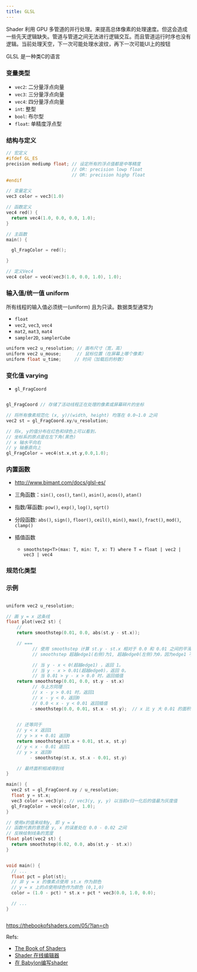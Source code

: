```yaml
---
title: GLSL
---
```



Shader 利用 GPU 多管道的并行处理。来提高总体像素的处理速度。但这会造成一些先天逻辑缺失。管道与管道之间无法进行逻辑交互。而且管道运行时序也没有逻辑。当前处理天空，下一次可能处理水波纹，再下一次可能UI上的按钮

GLSL 是一种类C的语言




### 变量类型 

- `vec2`: 二分量浮点向量
- `vec3`: 三分量浮点向量
- `vec4`: 四分量浮点向量
- `int`: 整型
- `bool`: 布尔型
- `float`: 单精度浮点型


### 结构与定义

```c
// 宏定义
#ifdef GL_ES
precision mediump float; // 设定所有的浮点值都是中等精度
                         // OR: precision lowp float
                         // OR: precision highp float
#endif                   

// 变量定义
vec3 color = vec3(1.0)

// 函数定义
vec4 red() {
  return vec4(1.0, 0.0, 0.0, 1.0);
}

// 主函数
main() {

  gl_FragColor = red();

}

// 定义Vec4
vec4 color = vec4(vec3(1.0, 0.0, 1.0), 1.0);
```


### 输入值/统一值 uniform

所有线程的输入值必须统一(uniform) 且为只读。数据类型通常为
- `float`
- `vec2`, `vec3`, `vec4`
- `mat2`, `mat3`, `mat4`
- `sampler2D`, `samplerCube`

``` c
uniform vec2 u_resolution; // 画布尺寸（宽，高）
uniform vec2 u_mouse;      // 鼠标位置（在屏幕上哪个像素）
uniform float u_time;     // 时间（加载后的秒数）
```

### 变化值 varying

- `gl_FragCoord`

``` c

gl_FragCoord // 存储了活动线程正在处理的像素或屏幕碎片的坐标

// 将所有像素规范化 (x, y)/(width, height) 均落在 0.0~1.0 之间
vec2 st = gl_FragCoord.xy/u_resolution;

// 将x, y的值分布在红色和绿色上可以看到，
// 坐标系的原点是在左下角(黑色)
// x 轴水平向右
// y 轴垂直向上
gl_FragColor = vec4(st.x,st.y,0.0,1.0);
```


### 内置函数 

- <http://www.bimant.com/docs/glsl-es/>

- 三角函数：`sin()`, `cos()`, `tan()`, `asin()`, `acos()`, `atan()`
- 指数/幂函数: `pow()`, `exp()`, `log()`, `sqrt()`
- 分段函数: `abs()`, `sign()`, `floor()`, `ceil()`, `min()`, `max()`, `fract()`, `mod()`, `clamp()`

- 插值函数 
  - `smoothstep<T>(max: T, min: T, x: T) where T = float | vec2 | vec3 | vec4`


###  规范化类型



### 示例 

``` c

uniform vec2 u_resolution;

// 画 y = x 这条线
float plot(vec2 st) {    
    // 
    return smoothstep(0.01, 0.0, abs(st.y - st.x));

    // === 
          // 使用 smoothstep 计算 st.y - st.x 相对于 0.0 和 0.01 之间的平滑插值。
          // smoothstep 超越edge1(右侧)为1, 超越edge0(左侧)为0，因为edge1 不一定 大于 edge0 这两个值只是用来插值的，超越的意思不一定是大于, 要根据 edge0, edge1 的相对关系决定

          // 当 y - x < 0(超越edge1) ，返回 1。
          // 当 y - x > 0.01(超越edge0)，返回 0。
          // 当 0.01 > y - x > 0.0 时，返回插值
    return smoothstep(0.01, 0.0, st.y - st.x)   
          // 与上方同理
          // x - y > 0.01 时，返回1
          // x - y < 0，返回0
          // 0.0 < x - y < 0.01 返回插值
         - smoothstep(0.0, 0.01, st.x - st.y);  // x 比 y 大 0.01 的面积
    

    // 还等同于 
    // y < x 返回1
    // y > x + 0.01 返回0
    return smoothstep(st.x + 0.01, st.x, st.y)
    // y < x - 0.01 返回1
    // y > x 返回0
         - smoothstep(st.x, st.x - 0.01, st.y) 

    // 最终面积相减得到线
}

main() {
  vec2 st = gl_FragCoord.xy / u_resolution;
  float y = st.x;
  vec3 color = vec3(y); // vec3(y, y, y) 以当前x归一化后的值最为灰度值 
  gl_FragColor = vec4(color, 1.0);
}
```

``` c
// 使用x的值来绘制y, 即 y = x
// 函数代表的意思是 y, x 的误差处在 0.0 - 0.02 之间 
// 反映绘制线条的宽度
float plot(vec2 st) {
  return smoothstep(0.02, 0.0, abs(st.y - st.x))
}


void main() {
  // ...
  float pct = plot(st);
  // 非 y = x 的像素点使用 st.x 作为颜色
  // y = x 上的点使用绿色作为颜色 (0,1,0)
  color = (1.0 - pct) * st.x + pct * vec3(0.0, 1.0, 0.0);

  // ...
}
```

``` ts

```

https://thebookofshaders.com/05/?lan=ch


Refs:
- [The Book of Shaders](https://thebookofshaders.com?lan=ch)
- [Shader 在线编辑器](http://editor.thebookofshaders.com/)
- [在 Babylon编写shader](./)
